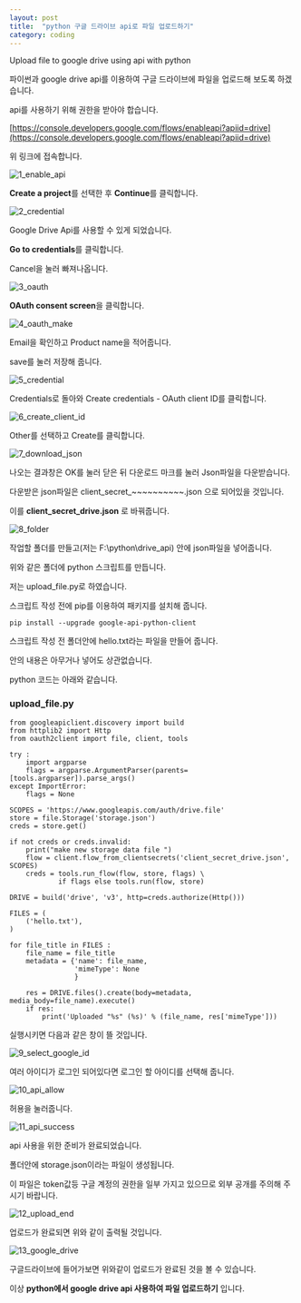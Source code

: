 ```yaml
---
layout: post
title:  "python 구글 드라이브 api로 파일 업로드하기"
category: coding
---
```


Upload file to google drive using api with python

파이썬과 google drive api를 이용하여 구글 드라이브에 파일을 업로드해 보도록 하겠습니다.

api를 사용하기 위해 권한을 받아야 합습니다.

[https://console.developers.google.com/flows/enableapi?apiid=drive](https://console.developers.google.com/flows/enableapi?apiid=drive)

위 링크에 접속합니다.

![1_enable_api](https://goo.gl/1a6wrT)

**Create a project**를 선택한 후 **Continue**를 클릭합니다.

![2_credential](https://goo.gl/PnQnHC)

Google Drive Api를 사용할 수 있게 되었습니다.

**Go to credentials**를 클릭합니다.

Cancel을 눌러 빠져나옵니다.

![3_oauth](https://goo.gl/Dfs6L7)

**OAuth consent screen**을 클릭합니다.

![4_oauth_make](https://goo.gl/cyCfUc)

Email을 확인하고 Product name을 적어줍니다.

save를 눌러 저장해 줍니다.

![5_credential](https://goo.gl/QED3Se)

Credentials로 돌아와 Create credentials - OAuth client ID를 클릭합니다.

![6_create_client_id](https://goo.gl/gxWGCL)

Other를 선택하고 Create를 클릭합니다.

![7_download_json](https://goo.gl/PpdNbo)

나오는 결과창은 OK를 눌러 닫은 뒤 다운로드 마크를 눌러 Json파일을 다운받습니다.

다운받은 json파일은 client_secret_~~~~~~~~~~.json 으로 되어있을 것입니다.

이를 **client_secret_drive.json** 로 바꿔줍니다.

![8_folder](https://goo.gl/uEdhZw)

작업할 폴더를 만들고(저는 F:\python\drive_api) 안에 json파일을 넣어줍니다.

위와 같은 폴더에 python 스크립트를 만듭니다.

저는 upload_file.py로 하였습니다.

스크립트 작성 전에 pip를 이용하여 패키지를 설치해 줍니다.

~~~
pip install --upgrade google-api-python-client
~~~

스크립트 작성 전 폴더안에 hello.txt라는 파일을 만들어 줍니다.

안의 내용은 아무거나 넣어도 상관없습니다.

python 코드는 아래와 같습니다.

### upload_file.py
~~~
from googleapiclient.discovery import build
from httplib2 import Http
from oauth2client import file, client, tools

try :
    import argparse
    flags = argparse.ArgumentParser(parents=[tools.argparser]).parse_args()
except ImportError:
    flags = None

SCOPES = 'https://www.googleapis.com/auth/drive.file'
store = file.Storage('storage.json')
creds = store.get()

if not creds or creds.invalid:
    print("make new storage data file ")
    flow = client.flow_from_clientsecrets('client_secret_drive.json', SCOPES)
    creds = tools.run_flow(flow, store, flags) \
            if flags else tools.run(flow, store)

DRIVE = build('drive', 'v3', http=creds.authorize(Http()))

FILES = (
    ('hello.txt'),
)

for file_title in FILES :
    file_name = file_title
    metadata = {'name': file_name,
                'mimeType': None
                }

    res = DRIVE.files().create(body=metadata, media_body=file_name).execute()
    if res:
        print('Uploaded "%s" (%s)' % (file_name, res['mimeType']))
~~~

실행시키면 다음과 같은 창이 뜰 것입니다.

![9_select_google_id](https://goo.gl/PG1Ljo)

여러 아이디가 로그인 되어있다면 로그인 할 아이디를 선택해 줍니다.

![10_api_allow](https://goo.gl/2gPkaB)

허용을 눌러줍니다.

![11_api_success](https://goo.gl/JR4zzw)

api 사용을 위한 준비가 완료되었습니다.

폴더안에 storage.json이라는 파일이 생성됩니다.

이 파일은 token값등 구글 계정의 권한을 일부 가지고 있으므로 외부 공개를 주의해 주시기 바랍니다.

![12_upload_end](https://goo.gl/emddMy)

업로드가 완료되면 위와 같이 출력될 것입니다.

![13_google_drive](https://goo.gl/VxMSmw)

구글드라이브에 들어가보면 위와같이 업로드가 완료된 것을 볼 수 있습니다.

이상 **python에서 google drive api 사용하여 파일 업로드하기** 입니다.


